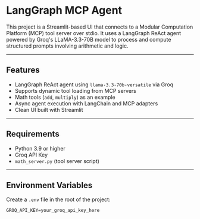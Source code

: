 # LangGraph MCP Agent

This project is a Streamlit-based UI that connects to a Modular Computation Platform (MCP) tool server over stdio. It uses a LangGraph ReAct agent powered by Groq's LLaMA-3.3-70B model to process and compute structured prompts involving arithmetic and logic.

---

## Features

- LangGraph ReAct agent using `llama-3.3-70b-versatile` via Groq
- Supports dynamic tool loading from MCP servers
- Math tools (`add`, `multiply`) as an example
- Async agent execution with LangChain and MCP adapters
- Clean UI built with Streamlit

---

## Requirements

- Python 3.9 or higher
- Groq API Key
- `math_server.py` (tool server script)

---

## Environment Variables

Create a `.env` file in the root of the project:

```env
GROQ_API_KEY=your_groq_api_key_here
